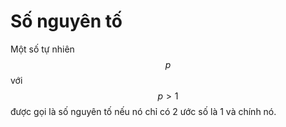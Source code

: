 ﻿# Số nguyên tố
Một số tự nhiên $$p$$ với $$p > 1$$ được gọi là số nguyên tố nếu nó chỉ có 2 ước số là 1 và chính nó.